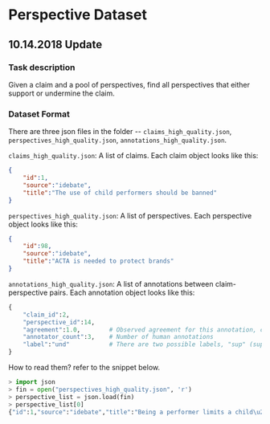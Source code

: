 # Perspective Dataset

## 10.14.2018 Update 
### Task description
Given a claim and a pool of perspectives, find all perspectives that either support or undermine the claim.
### Dataset Format
There are three json files in the folder -- `claims_high_quality.json`, `perspectives_high_quality.json`, `annotations_high_quality.json`. 

`claims_high_quality.json`: A list of claims. Each claim object looks like this:
```json
{   
    "id":1,
    "source":"idebate",
    "title":"The use of child performers should be banned"
}
```

`perspectives_high_quality.json`: A list of perspectives. Each perspective object looks like this:
```json
{
    "id":98,
    "source":"idebate",
    "title":"ACTA is needed to protect brands"
}
```

`annotations_high_quality.json`: A list of annotations between claim-perspective pairs. Each annotation object looks like this:
```python
{   
    "claim_id":2, 
    "perspective_id":14,
    "agreement":1.0,        # Observed agreement for this annotation, can be used as confidence measure
    "annotator_count":3,    # Number of human annotations
    "label":"und"           # There are two possible labels, "sup" (support), "und" (undermine/refute)
} 
```

How to read them? refer to the snippet below. 
```python
> import json
> fin = open("perspectives_high_quality.json", 'r')
> perspective_list = json.load(fin)
> perspective_list[0]
{"id":1,"source":"idebate","title":"Being a performer limits a child\u2019s formal education"}
```
